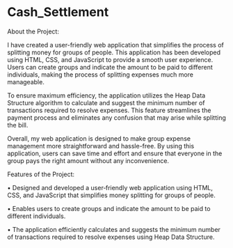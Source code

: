 # Cash_Settlement

About the Project: 

I have created a user-friendly web application that simplifies the process of splitting money for groups of people. This application has been developed using HTML, CSS, and JavaScript to provide a smooth user experience. Users can create groups and indicate the amount to be paid to different individuals, making the process of splitting expenses much more manageable.

To ensure maximum efficiency, the application utilizes the Heap Data Structure algorithm to calculate and suggest the minimum number of transactions required to resolve expenses. This feature streamlines the payment process and eliminates any confusion that may arise while splitting the bill.

Overall, my web application is designed to make group expense management more straightforward and hassle-free. By using this application, users can save time and effort and ensure that everyone in the group pays the right amount without any inconvenience.

Features of the Project:

• Designed and developed a user‑friendly web application using HTML, CSS, and JavaScript that simplifies money splitting for groups of people.

• Enables users to create groups and indicate the amount to be paid to different individuals.

• The application efficiently calculates and suggests the minimum number of transactions required to resolve expenses using Heap Data Structure.
